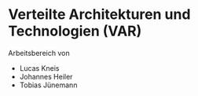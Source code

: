 ﻿# Verteilte Architekturen und Technologien (VAR)
Arbeitsbereich von
* Lucas Kneis
* Johannes Heiler
* Tobias Jünemann